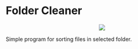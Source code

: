 # Folder Cleaner

<p align="center">
  <img src="https://gitlab.com/Latesil/folder-cleaner/-/raw/master/folder-cleaner-screenshot-1.png" style="max-width:100%;">
</p>

Simple program for sorting files in selected folder.
